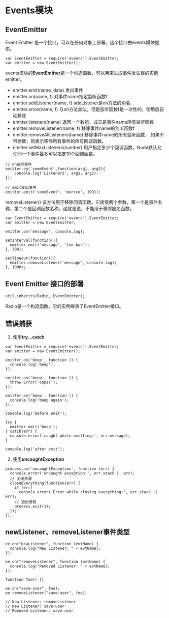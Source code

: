 # Events模块

## EventEmitter

Event Emitter 是一个接口，可以在任何对象上部署。这个接口由events模块提供。

```
var EventEmitter = require('events').EventEmitter;
var emitter = new EventEmitter();
```

events模块的**EventEmitter**是一个构造函数，可以用来生成事件发生器的实例emitter。

- emitter.emit(name, data) 发出事件
- emitter.on(name, f) 对事件name指定监听函数f
- emitter.addListener(name, f) addListener是on方法的别名
- emitter.once(name, f) 与on方法类似，但是监听函数f是一次性的，使用后自动移除
- emitter.listeners(name) 返回一个数组，成员是事件name所有监听函数
- emitter.removeListener(name, f) 移除事件name的监听函数f
- emitter.removeAllListeners(name) 移除事件name的所有监听函数， 如果不带参数，则表示移除所有事件的所有回调函数。
- emitter.setMaxListeners(number) 用户指定多少个回调函数，Node默认允许同一个事件最多可以指定10个回调函数。

```
// on监听事件
emitter.on('someEvent',function(arg1, arg2){
	console.log('Listener2', arg1, arg2);
});

// emit发出事件
emitter.emit('someEvent', 'marico', 1991);
```


removeListener() 该方法用于移除回调函数。它接受两个参数，第一个是事件名称，第二个是回调函数名称。这就是说，不能用于移除匿名函数。

```
var EventEmitter = require('events').EventEmitter;
var emitter = new EventEmitter;

emitter.on('message', console.log);

setInterval(function(){
  emitter.emit('message', 'foo bar');
}, 300);

setTimeout(function(){
  emitter.removeListener('message', console.log);
}, 1000);
```

## Event Emitter 接口的部署

```
util.inherits(Radio, EventEmitter);
```

Radio是一个构造函数，它的实例继承了EventEmitter接口。


## 错误捕获

1. 使用**try...catch**

```
var EventEmitter = require('events').EventEmitter;
var emitter = new EventEmitter();

emitter.on('beep', function () {
  console.log('beep');
});

emitter.on('beep', function () {
  throw Error('oops!');
});

emitter.on('beep', function () {
  console.log('beep again');
});

console.log('before emit');

try {
  emitter.emit('beep');
} catch(err) {
  console.error('caught while emitting:', err.message);
}

console.log('after emit');
```

2. 使用**uncaughtException**

```
process.on('uncaughtException', function (err) {
  console.error('uncaught exception:', err.stack || err);
  // 关闭资源
  closeEverything(function(err) {
    if (err)
      console.error('Error while closing everything:', err.stack || err);
    // 退出进程
    process.exit(1);
  });
});
```

## newListener、removeListener事件类型

```
ee.on("newListener", function (evtName) {
  console.log("New Listener: " + evtName);
});

ee.on("removeListener", function (evtName) {
  console.log("Removed Listener: " + evtName);
});

function foo() {}

ee.on("save-user", foo);
ee.removeListener("save-user", foo);

// New Listener: removeListener
// New Listener: save-user
// Removed Listener: save-user
```
